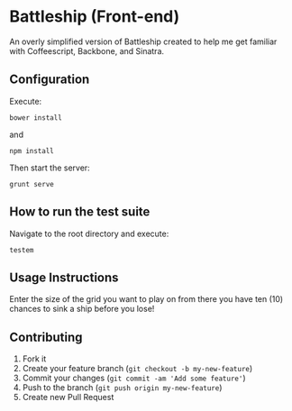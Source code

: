 # Battleship (Front-end)
An overly simplified version of Battleship created to help me get familiar with Coffeescript, Backbone, and Sinatra.

## Configuration
Execute:  
```
bower install
```
and  
```
npm install
```

Then start the server:  
```
grunt serve
```

## How to run the test suite
Navigate to the root directory and execute:
```
testem
```

## Usage Instructions
Enter the size of the grid you want to play on from there you have ten (10) chances to sink a ship before you lose!

## Contributing
1. Fork it
2. Create your feature branch (`git checkout -b my-new-feature`)
3. Commit your changes (`git commit -am 'Add some feature'`)
4. Push to the branch (`git push origin my-new-feature`)
5. Create new Pull Request
